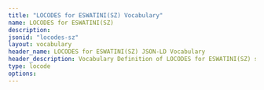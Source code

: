 ```yaml
---
title: "LOCODES for ESWATINI(SZ) Vocabulary"
name: LOCODES for ESWATINI(SZ) 
description: 
jsonid: "locodes-sz"
layout: vocabulary
header_name: LOCODES for ESWATINI(SZ) JSON-LD Vocabulary
header_description: Vocabulary Definition of LOCODES for ESWATINI(SZ) semantics in HTML format. JSON-LD format is available at [locodes-sz.jsonld](/vocabulary/locodes-sz.jsonld)
type: locode
options:
---
```

